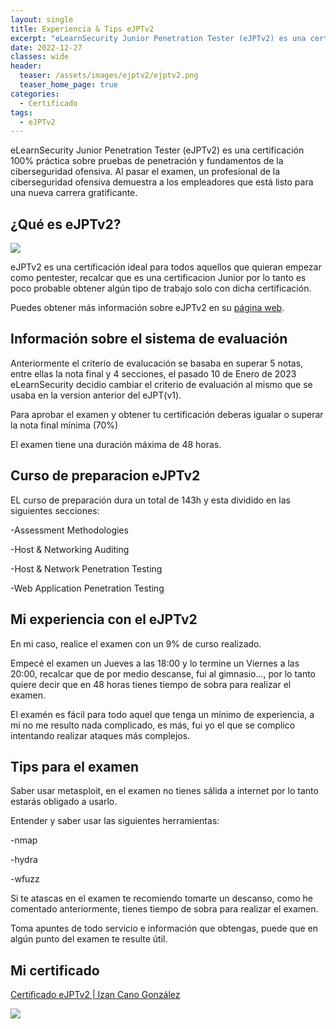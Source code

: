 ```yaml
---
layout: single
title: Experiencia & Tips eJPTv2
excerpt: "eLearnSecurity Junior Penetration Tester (eJPTv2) es una certificación 100% práctica sobre pruebas de penetración y fundamentos de la ciberseguridad ofensiva. Al pasar el examen, un profesional de la ciberseguridad ofensiva demuestra a los empleadores que está listo para una nueva carrera gratificante."
date: 2022-12-27
classes: wide
header:
  teaser: /assets/images/ejptv2/ejptv2.png
  teaser_home_page: true
categories:
  - Certificado
tags:
  - eJPTv2
---
```


eLearnSecurity Junior Penetration Tester (eJPTv2) es una certificación 100% práctica sobre pruebas de penetración y fundamentos de la ciberseguridad ofensiva. Al pasar el examen, un profesional de la ciberseguridad ofensiva demuestra a los empleadores que está listo para una nueva carrera gratificante.

## ¿Qué es eJPTv2?

![](/assets/imgages/ejptv2/eJPTv2_banner.png)

eJPTv2 es una certificación ideal para todos aquellos que quieran empezar como pentester, recalcar que es una certificacion Junior por lo tanto es poco probable obtener algún tipo de trabajo solo con dicha certificación.

Puedes obtener más información sobre eJPTv2 en su [página web](https://ine.com/learning/certifications/internal/elearnsecurity-junior-penetration-tester-v2).


## Información sobre el sistema de evaluación

Anteriormente el criterio de evalucación se basaba en superar 5 notas, entre ellas la nota final y 4 secciones, el pasado 10 de Enero de 2023 eLearnSecurity decidio cambiar el criterio de evaluación al mismo que se usaba en la version anterior del eJPT(v1).

Para aprobar el examen y obtener tu certificación deberas igualar o superar la nota final mínima (70%)

El examen tiene una duración máxima de 48 horas.


## Curso de preparacion eJPTv2

EL curso de preparación dura un total de 143h y esta dividido en las siguientes secciones:

-Assessment Methodologies

-Host & Networking Auditing

-Host & Network Penetration Testing

-Web Application Penetration Testing


## Mi experiencia con el eJPTv2

En mi caso, realice el examen con un 9% de curso realizado.

Empecé el examen un Jueves a las 18:00 y lo termine un Viernes a las 20:00, recalcar que de por medio descanse, fui al gimnasio..., por lo tanto quiere decir que en 48 horas tienes tiempo de sobra para realizar el examen.

El examén es fácil para todo aquel que tenga un mínimo de experiencia, a mi no me resulto nada complicado, es más, fui yo el que se complico intentando realizar ataques más complejos.


## Tips para el examen

Saber usar metasploit, en el examen no tienes sálida a internet por lo tanto estarás obligado a usarlo.

Entender y saber usar las siguientes herramientas:

-nmap

-hydra

-wfuzz

Si te atascas en el examen te recomiendo tomarte un descanso, como he comentado anteriormente, tienes tiempo de sobra para realizar el examen.

Toma apuntes de todo servicio e información que obtengas, puede que en algún punto del examen te resulte útil.


## Mi certificado

[Certificado eJPTv2 | Izan Cano González](https://my.ine.com/certificate/b54a554c-abaf-40e2-822a-879347149a59)

![](/assets/imgages/ejptv2/certificacion.jpeg)
